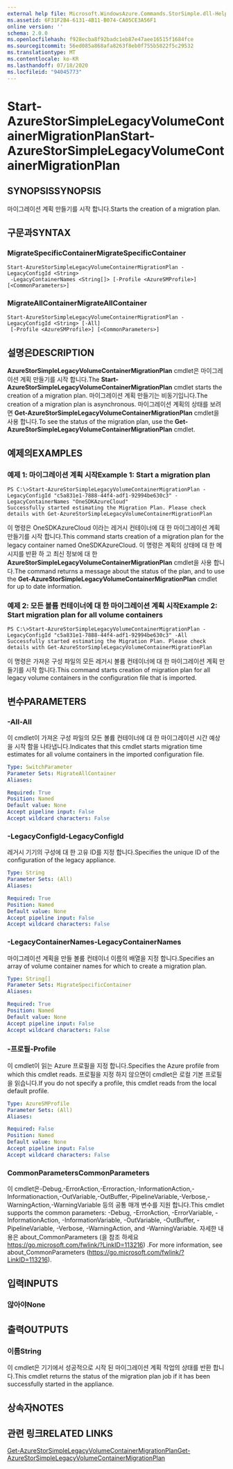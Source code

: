 ```yaml
---
external help file: Microsoft.WindowsAzure.Commands.StorSimple.dll-Help.xml
ms.assetid: 6F31F2B4-6131-4B11-B074-CA05CE3A56F1
online version: ''
schema: 2.0.0
ms.openlocfilehash: f928ecba8f92badc1eb87e47aee16515f1684fce
ms.sourcegitcommit: 56ed085a868afa8263f8eb0f755b5822f5c29532
ms.translationtype: MT
ms.contentlocale: ko-KR
ms.lasthandoff: 07/18/2020
ms.locfileid: "94045773"
---
```

# <span data-ttu-id="39ce4-101">Start-AzureStorSimpleLegacyVolumeContainerMigrationPlan</span><span class="sxs-lookup"><span data-stu-id="39ce4-101">Start-AzureStorSimpleLegacyVolumeContainerMigrationPlan</span></span>

## <span data-ttu-id="39ce4-102">SYNOPSIS</span><span class="sxs-lookup"><span data-stu-id="39ce4-102">SYNOPSIS</span></span>
<span data-ttu-id="39ce4-103">마이그레이션 계획 만들기를 시작 합니다.</span><span class="sxs-lookup"><span data-stu-id="39ce4-103">Starts the creation of a migration plan.</span></span>

## <span data-ttu-id="39ce4-104">구문과</span><span class="sxs-lookup"><span data-stu-id="39ce4-104">SYNTAX</span></span>

### <span data-ttu-id="39ce4-105">MigrateSpecificContainer</span><span class="sxs-lookup"><span data-stu-id="39ce4-105">MigrateSpecificContainer</span></span>
```
Start-AzureStorSimpleLegacyVolumeContainerMigrationPlan -LegacyConfigId <String>
 -LegacyContainerNames <String[]> [-Profile <AzureSMProfile>] [<CommonParameters>]
```

### <span data-ttu-id="39ce4-106">MigrateAllContainer</span><span class="sxs-lookup"><span data-stu-id="39ce4-106">MigrateAllContainer</span></span>
```
Start-AzureStorSimpleLegacyVolumeContainerMigrationPlan -LegacyConfigId <String> [-All]
 [-Profile <AzureSMProfile>] [<CommonParameters>]
```

## <span data-ttu-id="39ce4-107">설명은</span><span class="sxs-lookup"><span data-stu-id="39ce4-107">DESCRIPTION</span></span>
<span data-ttu-id="39ce4-108">**AzureStorSimpleLegacyVolumeContainerMigrationPlan** cmdlet은 마이그레이션 계획 만들기를 시작 합니다.</span><span class="sxs-lookup"><span data-stu-id="39ce4-108">The **Start-AzureStorSimpleLegacyVolumeContainerMigrationPlan** cmdlet starts the creation of a migration plan.</span></span>
<span data-ttu-id="39ce4-109">마이그레이션 계획 만들기는 비동기입니다.</span><span class="sxs-lookup"><span data-stu-id="39ce4-109">The creation of a migration plan is asynchronous.</span></span>
<span data-ttu-id="39ce4-110">마이그레이션 계획의 상태를 보려면 **Get-AzureStorSimpleLegacyVolumeContainerMigrationPlan** cmdlet을 사용 합니다.</span><span class="sxs-lookup"><span data-stu-id="39ce4-110">To see the status of the migration plan, use the **Get-AzureStorSimpleLegacyVolumeContainerMigrationPlan** cmdlet.</span></span>

## <span data-ttu-id="39ce4-111">예제의</span><span class="sxs-lookup"><span data-stu-id="39ce4-111">EXAMPLES</span></span>

### <span data-ttu-id="39ce4-112">예제 1: 마이그레이션 계획 시작</span><span class="sxs-lookup"><span data-stu-id="39ce4-112">Example 1: Start a migration plan</span></span>
```
PS C:\>Start-AzureStorSimpleLegacyVolumeContainerMigrationPlan -LegacyConfigId "c5a831e1-7888-44f4-adf1-92994be630c3" -LegacyContainerNames "OneSDKAzureCloud"
Successfully started estimating the Migration Plan. Please check details with Get-AzureStorSimpleLegacyVolumeContainerMigrationPlan
```

<span data-ttu-id="39ce4-113">이 명령은 OneSDKAzureCloud 이라는 레거시 컨테이너에 대 한 마이그레이션 계획 만들기를 시작 합니다.</span><span class="sxs-lookup"><span data-stu-id="39ce4-113">This command starts creation of a migration plan for the legacy container named OneSDKAzureCloud.</span></span>
<span data-ttu-id="39ce4-114">이 명령은 계획의 상태에 대 한 메시지를 반환 하 고 최신 정보에 대 한 **AzureStorSimpleLegacyVolumeContainerMigrationPlan** cmdlet을 사용 합니다.</span><span class="sxs-lookup"><span data-stu-id="39ce4-114">The command returns a message about the status of the plan, and to use the **Get-AzureStorSimpleLegacyVolumeContainerMigrationPlan** cmdlet for up to date information.</span></span>

### <span data-ttu-id="39ce4-115">예제 2: 모든 볼륨 컨테이너에 대 한 마이그레이션 계획 시작</span><span class="sxs-lookup"><span data-stu-id="39ce4-115">Example 2: Start migration plan for all volume containers</span></span>
```
PS C:\>Start-AzureStorSimpleLegacyVolumeContainerMigrationPlan -LegacyConfigId "c5a831e1-7888-44f4-adf1-92994be630c3" -All
Successfully started estimating the Migration Plan. Please check details with Get-AzureStorSimpleLegacyVolumeContainerMigrationPlan
```

<span data-ttu-id="39ce4-116">이 명령은 가져온 구성 파일의 모든 레거시 볼륨 컨테이너에 대 한 마이그레이션 계획 만들기를 시작 합니다.</span><span class="sxs-lookup"><span data-stu-id="39ce4-116">This command starts creation of migration plan for all legacy volume containers in the configuration file that is imported.</span></span>

## <span data-ttu-id="39ce4-117">변수</span><span class="sxs-lookup"><span data-stu-id="39ce4-117">PARAMETERS</span></span>

### <span data-ttu-id="39ce4-118">-All</span><span class="sxs-lookup"><span data-stu-id="39ce4-118">-All</span></span>
<span data-ttu-id="39ce4-119">이 cmdlet이 가져온 구성 파일의 모든 볼륨 컨테이너에 대 한 마이그레이션 시간 예상을 시작 함을 나타냅니다.</span><span class="sxs-lookup"><span data-stu-id="39ce4-119">Indicates that this cmdlet starts migration time estimates for all volume containers in the imported configuration file.</span></span>

```yaml
Type: SwitchParameter
Parameter Sets: MigrateAllContainer
Aliases: 

Required: True
Position: Named
Default value: None
Accept pipeline input: False
Accept wildcard characters: False
```

### <span data-ttu-id="39ce4-120">-LegacyConfigId</span><span class="sxs-lookup"><span data-stu-id="39ce4-120">-LegacyConfigId</span></span>
<span data-ttu-id="39ce4-121">레거시 기기의 구성에 대 한 고유 ID를 지정 합니다.</span><span class="sxs-lookup"><span data-stu-id="39ce4-121">Specifies the unique ID of the configuration of the legacy appliance.</span></span>

```yaml
Type: String
Parameter Sets: (All)
Aliases: 

Required: True
Position: Named
Default value: None
Accept pipeline input: False
Accept wildcard characters: False
```

### <span data-ttu-id="39ce4-122">-LegacyContainerNames</span><span class="sxs-lookup"><span data-stu-id="39ce4-122">-LegacyContainerNames</span></span>
<span data-ttu-id="39ce4-123">마이그레이션 계획을 만들 볼륨 컨테이너 이름의 배열을 지정 합니다.</span><span class="sxs-lookup"><span data-stu-id="39ce4-123">Specifies an array of volume container names for which to create a migration plan.</span></span>

```yaml
Type: String[]
Parameter Sets: MigrateSpecificContainer
Aliases: 

Required: True
Position: Named
Default value: None
Accept pipeline input: False
Accept wildcard characters: False
```

### <span data-ttu-id="39ce4-124">-프로필</span><span class="sxs-lookup"><span data-stu-id="39ce4-124">-Profile</span></span>
<span data-ttu-id="39ce4-125">이 cmdlet이 읽는 Azure 프로필을 지정 합니다.</span><span class="sxs-lookup"><span data-stu-id="39ce4-125">Specifies the Azure profile from which this cmdlet reads.</span></span>
<span data-ttu-id="39ce4-126">프로필을 지정 하지 않으면이 cmdlet은 로컬 기본 프로필을 읽습니다.</span><span class="sxs-lookup"><span data-stu-id="39ce4-126">If you do not specify a profile, this cmdlet reads from the local default profile.</span></span>

```yaml
Type: AzureSMProfile
Parameter Sets: (All)
Aliases: 

Required: False
Position: Named
Default value: None
Accept pipeline input: False
Accept wildcard characters: False
```

### <span data-ttu-id="39ce4-127">CommonParameters</span><span class="sxs-lookup"><span data-stu-id="39ce4-127">CommonParameters</span></span>
<span data-ttu-id="39ce4-128">이 cmdlet은-Debug,-ErrorAction,-Erroraction,-InformationAction,-Informationaction,-OutVariable,-OutBuffer,-PipelineVariable,-Verbose,-WarningAction,-WarningVariable 등의 공통 매개 변수를 지원 합니다.</span><span class="sxs-lookup"><span data-stu-id="39ce4-128">This cmdlet supports the common parameters: -Debug, -ErrorAction, -ErrorVariable, -InformationAction, -InformationVariable, -OutVariable, -OutBuffer, -PipelineVariable, -Verbose, -WarningAction, and -WarningVariable.</span></span> <span data-ttu-id="39ce4-129">자세한 내용은 about_CommonParameters (을 참조 하세요 https://go.microsoft.com/fwlink/?LinkID=113216) .</span><span class="sxs-lookup"><span data-stu-id="39ce4-129">For more information, see about_CommonParameters (https://go.microsoft.com/fwlink/?LinkID=113216).</span></span>

## <span data-ttu-id="39ce4-130">입력</span><span class="sxs-lookup"><span data-stu-id="39ce4-130">INPUTS</span></span>

### <span data-ttu-id="39ce4-131">않아야</span><span class="sxs-lookup"><span data-stu-id="39ce4-131">None</span></span>

## <span data-ttu-id="39ce4-132">출력</span><span class="sxs-lookup"><span data-stu-id="39ce4-132">OUTPUTS</span></span>

### <span data-ttu-id="39ce4-133">이름</span><span class="sxs-lookup"><span data-stu-id="39ce4-133">String</span></span>
<span data-ttu-id="39ce4-134">이 cmdlet은 기기에서 성공적으로 시작 된 마이그레이션 계획 작업의 상태를 반환 합니다.</span><span class="sxs-lookup"><span data-stu-id="39ce4-134">This cmdlet returns the status of the migration plan job if it has been successfully started in the appliance.</span></span>

## <span data-ttu-id="39ce4-135">상속자</span><span class="sxs-lookup"><span data-stu-id="39ce4-135">NOTES</span></span>

## <span data-ttu-id="39ce4-136">관련 링크</span><span class="sxs-lookup"><span data-stu-id="39ce4-136">RELATED LINKS</span></span>

[<span data-ttu-id="39ce4-137">Get-AzureStorSimpleLegacyVolumeContainerMigrationPlan</span><span class="sxs-lookup"><span data-stu-id="39ce4-137">Get-AzureStorSimpleLegacyVolumeContainerMigrationPlan</span></span>](./Get-AzureStorSimpleLegacyVolumeContainerMigrationPlan.md)


